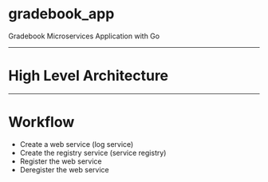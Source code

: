 # gradebook_app

Gradebook Microservices Application with Go

---

# High Level Architecture

---

# Workflow
* Create a web service (log service)
* Create the registry service (service registry)
* Register the web service
* Deregister the web service
